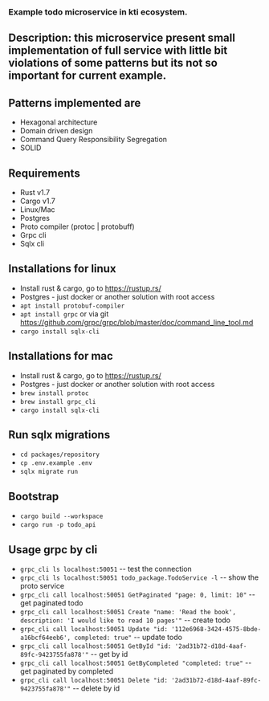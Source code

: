 ### Example todo microservice in kti ecosystem.

## Description: this microservice present small implementation of full service with little bit violations of some patterns but its not so important for current example. 

## Patterns implemented are
* Hexagonal architecture
* Domain driven design
* Command Query Responsibility Segregation
* SOLID

## Requirements
* Rust v1.7
* Cargo v1.7
* Linux/Mac
* Postgres
* Proto compiler (protoc | protobuff)
* Grpc cli
* Sqlx cli

## Installations for linux
* Install rust & cargo, go to https://rustup.rs/
* Postgres - just docker or another solution with root access
* `apt install protobuf-compiler`
* `apt install grpc` or via git https://github.com/grpc/grpc/blob/master/doc/command_line_tool.md
* `cargo install sqlx-cli`

## Installations for mac
* Install rust & cargo, go to https://rustup.rs/
* Postgres - just docker or another solution with root access
* `brew install protoc`
* `brew install grpc_cli`
* `cargo install sqlx-cli`

## Run sqlx migrations
* `cd packages/repository`
* `cp .env.example .env`
* `sqlx migrate run`

## Bootstrap
* `cargo build --workspace`
* `cargo run -p todo_api`

## Usage grpc by cli
* `grpc_cli ls localhost:50051` -- test the connection
* `grpc_cli ls localhost:50051 todo_package.TodoService -l` -- show the proto service
* `grpc_cli call localhost:50051 GetPaginated "page: 0, limit: 10"` -- get paginated todo
* `grpc_cli call localhost:50051 Create "name: 'Read the book', description: 'I would like to read 10 pages'"` -- create todo
* `grpc_cli call localhost:50051 Update "id: '112e6968-3424-4575-8bde-a16bcf64eeb6', completed: true"` -- update todo
* `grpc_cli call localhost:50051 GetById "id: '2ad31b72-d18d-4aaf-89fc-9423755fa878'"` -- get by id
* `grpc_cli call localhost:50051 GetByCompleted "completed: true"` -- get paginated by completed
* `grpc_cli call localhost:50051 Delete "id: '2ad31b72-d18d-4aaf-89fc-9423755fa878'"` -- delete by id

